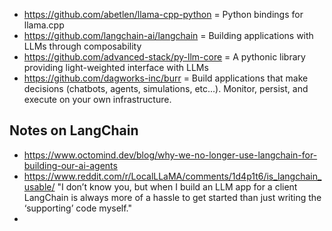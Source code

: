 
- https://github.com/abetlen/llama-cpp-python = Python bindings for llama.cpp
- https://github.com/langchain-ai/langchain = Building applications with LLMs through composability
- https://github.com/advanced-stack/py-llm-core = A pythonic library providing light-weighted interface with LLMs
- https://github.com/dagworks-inc/burr = Build applications that make decisions (chatbots, agents, simulations, etc...). Monitor, persist, and execute on your own infrastructure.


## Notes on LangChain

- https://www.octomind.dev/blog/why-we-no-longer-use-langchain-for-building-our-ai-agents
- https://www.reddit.com/r/LocalLLaMA/comments/1d4p1t6/is_langchain_usable/ "I don’t know you, but when I build an LLM app for a client LangChain is always more of a hassle to get started than just writing the ‘supporting’ code myself."
-
